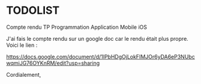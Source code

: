 # TODOLIST

Compte rendu TP Programmation Application Mobile iOS

J'ai fais le compte rendu sur un google doc car le rendu était plus propre. Voici le lien :

https://docs.google.com/document/d/1lPbHDgOjLokFIMJOr6yDA6eP3NUbcwqmiJG76OYKnRM/edit?usp=sharing

Cordialement,
